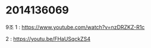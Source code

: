 # 2014136069
9조
 1 : https://www.youtube.com/watch?v=nzDRZKZ-R1c
 
 2 : https://youtu.be/FHaUSqckZS4
